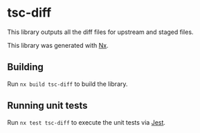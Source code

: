 # tsc-diff

This library outputs all the diff files for upstream and staged files.

This library was generated with [Nx](https://nx.dev).

## Building

Run `nx build tsc-diff` to build the library.

## Running unit tests

Run `nx test tsc-diff` to execute the unit tests via [Jest](https://jestjs.io).
